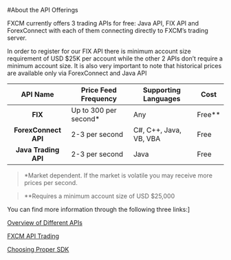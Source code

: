 #About the API Offerings

FXCM currently offers 3 trading APIs for free:  Java API, FIX API and ForexConnect with each of them connecting directly to FXCM’s trading server.
 
In order to register for our FIX API there is minimum account size requirement of USD $25K per account while the other 2 APIs don’t require a minimum account size. It is also very important to note that historical prices are available only via ForexConnect and Java API

|API Name|Price Feed Frequency|Supporting Languages|Cost|
|:---:|---|---|---|
|**FIX**|Up to 300 per second*|Any|Free**|
|**ForexConnect API**|2-3 per second|C#, C++, Java, VB, VBA|Free|
|**Java Trading API**|2-3 per second|Java|Free|


>*Market dependent. If the market is volatile you may receive more prices per second.

>**Requires a minimum account size of USD $25,000


You can find more information through the following three links:]

[Overview of Different APIs](https://www.fxcm.com/uk/services/forex-programming/api-programming-interfaces/)

[FXCM API Trading](https://www.fxcm.com/services/api-trading/)

[Choosing Proper SDK](http://fxcodebase.com/wiki/index.php/Choosing_Proper_SDK)
